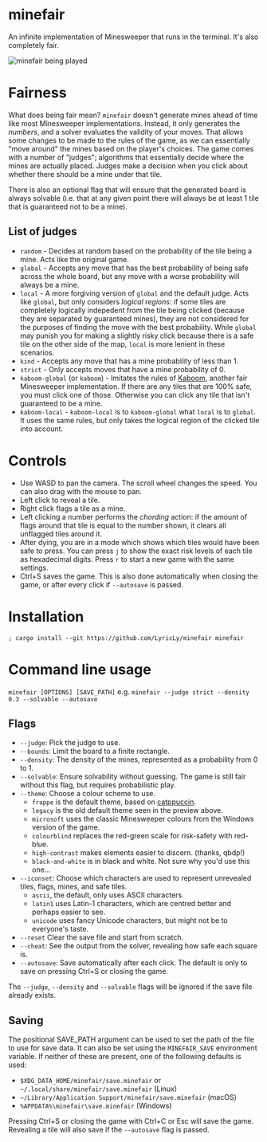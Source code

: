 # minefair
An infinite implementation of Minesweeper that runs in the terminal. It's also completely fair.

![minefair being played](https://github.com/LyricLy/minefair/assets/8314814/a072ca1b-927c-4c77-93d0-1d559a1cbf8a)

# Fairness
What does being fair mean? `minefair` doesn't generate mines ahead of time like most Minesweeper implementations. Instead, it only generates the *numbers*, and a solver evaluates the validity of your moves.
That allows some changes to be made to the rules of the game, as we can essentially "move around" the mines based on the player's choices. The game comes with a number of "judges"; algorithms that essentially decide where
the mines are actually placed. Judges make a decision when you click about whether there should be a mine under that tile.

There is also an optional flag that will ensure that the generated board is always solvable (i.e. that at any given point there will always be at least 1 tile that is guaranteed not to be a mine).

## List of judges
* `random` - Decides at random based on the probability of the tile being a mine. Acts like the original game.
* `global` - Accepts any move that has the best probability of being safe across the whole board, but any move with a worse probability will always be a mine.
* `local` - A more forgiving version of `global` and the default judge. Acts like `global`, but only considers *logical regions*: if some tiles are completely logically indepedent from the tile being clicked (because they are separated by guaranteed mines), they are not considered for the purposes of finding the move with the best probability. While `global` may punish you for making a slightly risky click because there is a safe tile on the other side of the map, `local` is more lenient in these scenarios.
* `kind` - Accepts any move that has a mine probability of less than 1.
* `strict` - Only accepts moves that have a mine probability of 0.
* `kaboom-global` (or `kaboom`) - Imitates the rules of [Kaboom](https://pwmarcz.pl/kaboom/), another fair Minesweeper implementation. If there are any tiles that are 100% safe, you must click one of those. Otherwise you can click any tile that isn't guaranteed to be a mine.
* `kaboom-local` - `kaboom-local` is to `kaboom-global` what `local` is to `global`. It uses the same rules, but only takes the logical region of the clicked tile into account.

# Controls
* Use WASD to pan the camera. The scroll wheel changes the speed. You can also drag with the mouse to pan.
* Left click to reveal a tile.
* Right click flags a tile as a mine.
* Left clicking a number performs the *chording* action: if the amount of flags around that tile is equal to the number shown, it clears all unflagged tiles around it.
* After dying, you are in a mode which shows which tiles would have been safe to press. You can press `j` to show the exact risk levels of each tile as hexadecimal digits. Press `r` to start a new game with the same settings.
* Ctrl+S saves the game. This is also done automatically when closing the game, or after every click if `--autosave` is passed.

# Installation
```
; cargo install --git https://github.com/LyricLy/minefair minefair
```

# Command line usage

`minefair [OPTIONS] [SAVE_PATH]`
e.g. `minefair --judge strict --density 0.3 --solvable --autosave`

## Flags
* `--judge`: Pick the judge to use.
* `--bounds`: Limit the board to a finite rectangle.
* `--density`: The density of the mines, represented as a probability from 0 to 1.
* `--solvable`: Ensure solvability without guessing. The game is still fair without this flag, but requires probabilistic play.
* `--theme`: Choose a colour scheme to use.
  - `frappe` is the default theme, based on [catppuccin](https://github.com/catppuccin/catppuccin).
  - `legacy` is the old default theme seen in the preview above.
  - `microsoft` uses the classic Minesweeper colours from the Windows version of the game.
  - `colourblind` replaces the red-green scale for risk-safety with red-blue.
  - `high-contrast` makes elements easier to discern. (thanks, qbdp!)
  - `black-and-white` is in black and white. Not sure why you'd use this one...
* `--iconset`: Choose which characters are used to represent unrevealed tiles, flags, mines, and safe tiles.
  - `ascii`, the default, only uses ASCII characters.
  - `latin1` uses Latin-1 characters, which are centred better and perhaps easier to see.
  - `unicode` uses fancy Unicode characters, but might not be to everyone's taste.
* `--reset` Clear the save file and start from scratch.
* `--cheat`: See the output from the solver, revealing how safe each square is.
* `--autosave`: Save automatically after each click. The default is only to save on pressing Ctrl+S or closing the game.

The `--judge`, `--density` and `--solvable` flags will be ignored if the save file already exists.

## Saving
The positional SAVE_PATH argument can be used to set the path of the file to use for save data. It can also be set using the `MINEFAIR_SAVE` environment variable.
If neither of these are present, one of the following defaults is used:
- `$XDG_DATA_HOME/minefair/save.minefair` or `~/.local/share/minefair/save.minefair` (Linux)
- `~/Library/Application Support/minefair/save.minefair` (macOS)
- `%APPDATA%\minefair\save.minefair` (Windows)

Pressing Ctrl+S or closing the game with Ctrl+C or Esc will save the game. Revealing a tile will also save if the `--autosave` flag is passed.
